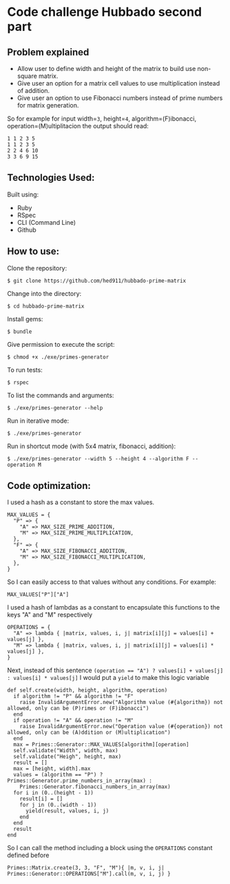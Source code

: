 # Code challenge Hubbado second part

## Problem explained

- Allow user to define width and height of the matrix to build use non-square matrix.
- Give user an option for a matrix cell values to use multiplication instead of addition.
- Give user an option to use Fibonacci numbers instead of prime numbers for matrix generation.

So for example for input width=`3`, height=`4`, algorithm=(F)ibonacci, operation=(M)ultiplitacion the output should read:

```shell
1 1 2 3 5
1 1 2 3 5
2 2 4 6 10
3 3 6 9 15
```

## Technologies Used:

Built using:

- Ruby
- RSpec
- CLI (Command Line)
- Github

## How to use:

Clone the repository:

```shell
$ git clone https://github.com/hed911/hubbado-prime-matrix
```

Change into the directory:

```shell
$ cd hubbado-prime-matrix
```

Install gems:

```shell
$ bundle
```

Give permission to execute the script:

```shell
$ chmod +x ./exe/primes-generator
```

To run tests:

```shell
$ rspec
```

To list the commands and arguments:

```shell
$ ./exe/primes-generator --help
```

Run in iterative mode:

```shell
$ ./exe/primes-generator
```

Run in shortcut mode (with 5x4 matrix, fibonacci, addition):

```shell
$ ./exe/primes-generator --width 5 --height 4 --algorithm F --operation M
```

## Code optimization:

I used a hash as a constant to store the max values.

```shell
MAX_VALUES = {
  "P" => {
    "A" => MAX_SIZE_PRIME_ADDITION,
    "M" => MAX_SIZE_PRIME_MULTIPLICATION,
  },
  "F" => {
    "A" => MAX_SIZE_FIBONACCI_ADDITION,
    "M" => MAX_SIZE_FIBONACCI_MULTIPLICATION,
  },
}
```

So I can easily access to that values without any conditions.
For example:

```shell
MAX_VALUES["P"]["A"]
```

I used a hash of lambdas as a constant to encapsulate this functions to the keys "A" and "M" respectively

```shell
OPERATIONS = {
  "A" => lambda { |matrix, values, i, j| matrix[i][j] = values[i] + values[j] },
  "M" => lambda { |matrix, values, i, j| matrix[i][j] = values[i] * values[j] },
}
```

Next, instead of this sentence `(operation == "A") ? values[i] + values[j] : values[i] * values[j]`
I would put a `yield` to make this logic variable

```shell
def self.create(width, height, algorithm, operation)
  if algorithm != "P" && algorithm != "F"
    raise InvalidArgumentError.new("Algorithm value (#{algorithm}) not allowed, only can be (P)rimes or (F)ibonacci")
  end
  if operation != "A" && operation != "M"
    raise InvalidArgumentError.new("Operation value (#{operation}) not allowed, only can be (A)ddition or (M)ultiplication")
  end
  max = Primes::Generator::MAX_VALUES[algorithm][operation]
  self.validate("Width", width, max)
  self.validate("Heigh", height, max)
  result = []
  max = [height, width].max
  values = (algorithm == "P") ? Primes::Generator.prime_numbers_in_array(max) :
    Primes::Generator.fibonacci_numbers_in_array(max)
  for i in (0..(height - 1))
    result[i] = []
    for j in (0..(width - 1))
      yield(result, values, i, j)
    end
  end
  result
end
```

So I can call the method including a block using the `OPERATIONS` constant defined before

```shell
Primes::Matrix.create(3, 3, "F", "M"){ |m, v, i, j| Primes::Generator::OPERATIONS["M"].call(m, v, i, j) }
```
